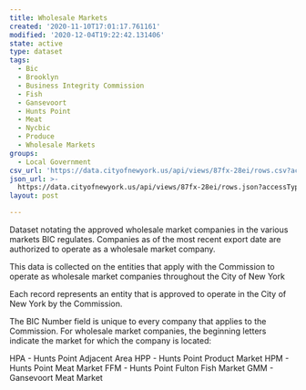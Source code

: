 ```yaml
---
title: Wholesale Markets
created: '2020-11-10T17:01:17.761161'
modified: '2020-12-04T19:22:42.131406'
state: active
type: dataset
tags:
  - Bic
  - Brooklyn
  - Business Integrity Commission
  - Fish
  - Gansevoort
  - Hunts Point
  - Meat
  - Nycbic
  - Produce
  - Wholesale Markets
groups:
  - Local Government
csv_url: 'https://data.cityofnewyork.us/api/views/87fx-28ei/rows.csv?accessType=DOWNLOAD'
json_url: >-
  https://data.cityofnewyork.us/api/views/87fx-28ei/rows.json?accessType=DOWNLOAD
layout: post

---
```

Dataset notating the approved wholesale market companies in the various markets BIC regulates. Companies as of the most recent export date are authorized to operate as a wholesale market company.

This data is collected on the entities that apply with the Commission to operate as wholesale market companies throughout the City of New York

Each record represents an entity that is approved to operate in the City of New York by the Commission. 

The BIC Number field is unique to every company that applies to the Commission. For wholesale market companies, the beginning letters indicate the market for which the company is located:

HPA - Hunts Point Adjacent Area
HPP - Hunts Point Product Market
HPM - Hunts Point Meat Market
FFM - Hunts Point Fulton Fish Market 
GMM - Gansevoort Meat Market
